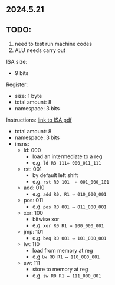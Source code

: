 ## 2024.5.21  

## TODO:
  1. need to test run machine codes
  2. ALU needs carry out


ISA size:
 - 9 bits  


Register:
- size: 1 byte
- total amount: 8 
- namespace: 3 bits

Instructions:
[link to ISA pdf](https://drive.google.com/file/d/13Y4vb4rbdHncJQRD8_gCckEcnlmZvwQp/view?usp=sharing)
- total amount: 8 
- namespace: 3 bits
- insns:
  - ld: 000
    -  load an intermediate to a reg
    -  e.g. `ld R3 111⇔ 000_011_111`
  - rst: 001
    - by default left shift
    -  e.g. `rst R0 101  ⇔ 001_000_101`
  - add: 010
    - e.g. `add R0, R1 ⇔ 010_000_001`
  - pos: 011
    - e.g. `pos R0 001 ⇔ 011_000_001`
  - xor: 100
    -  bitwise xor
    -  e.g. `xor R0 R1 ⇔ 100_000_001`
  - jmp: 101
    -  e.g. `beq R0 001 ⇔ 101_000_001`
  - lw: 110
    -  load from memory at reg
    -  e.g `lw R0 R1 ⇔ 110_000_001`
  - sw: 111
    -  store to memory at reg
    -  e.g. `sw R0 R1 ⇔ 111_000_001`
 
